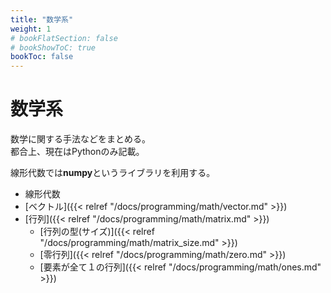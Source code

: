 ```yaml
---
title: "数学系"
weight: 1
# bookFlatSection: false
# bookShowToC: true
bookToc: false
---
```


# 数学系

数学に関する手法などをまとめる。  
都合上、現在はPythonのみ記載。  

線形代数では**numpy**というライブラリを利用する。

- 線形代数
 - [ベクトル]({{< relref "/docs/programming/math/vector.md" >}})
 - [行列]({{< relref "/docs/programming/math/matrix.md" >}})
     - [行列の型(サイズ)]({{< relref "/docs/programming/math/matrix_size.md" >}})
     - [零行列]({{< relref "/docs/programming/math/zero.md" >}})
     - [要素が全て１の行列]({{< relref "/docs/programming/math/ones.md" >}})